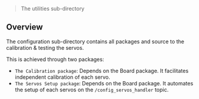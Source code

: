 > The utilities sub-directory

## Overview

The configuration sub-directory contains all packages and source to the calibration & testing the servos.

This is achieved through two packages: 
* `The Calibration package`: Depends on the Board package. It facilitates independent calibration of each servo.
* `The Servos Setup package`: Depends on the Board package. It automates the setup of each servos on the `/config_servos_handler` topic. 
